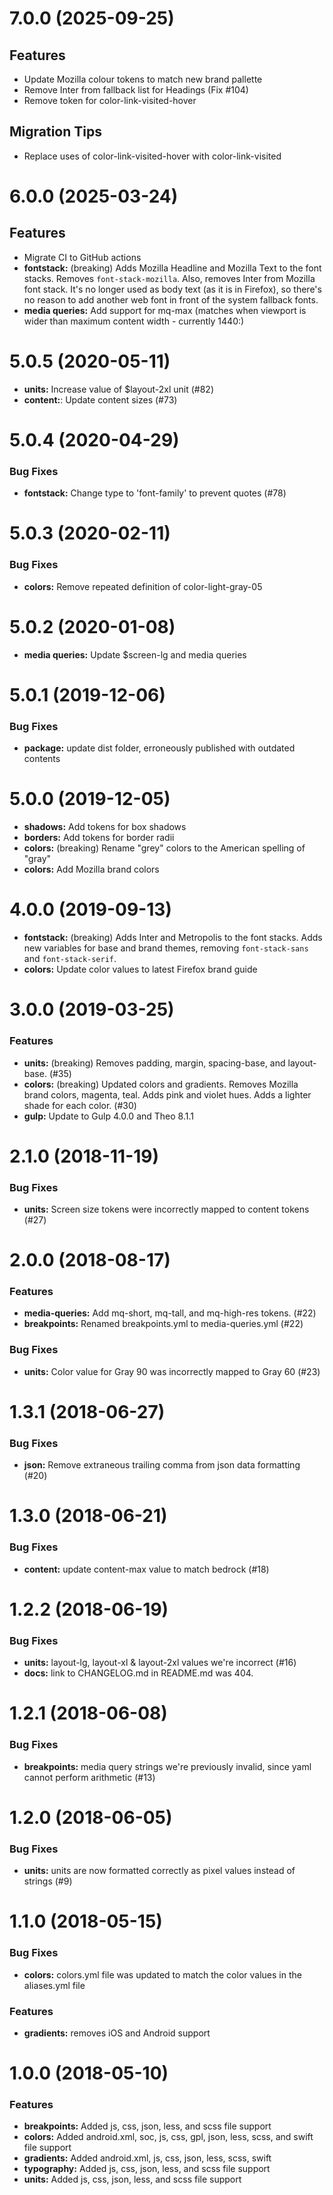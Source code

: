 # 7.0.0 (2025-09-25)

## Features

- Update Mozilla colour tokens to match new brand pallette
- Remove Inter from fallback list for Headings (Fix #104)
- Remove token for color-link-visited-hover

## Migration Tips

- Replace uses of color-link-visited-hover with color-link-visited

# 6.0.0 (2025-03-24)

## Features

- Migrate CI to GitHub actions
- **fontstack:** (breaking) Adds Mozilla Headline and Mozilla Text to the font stacks. Removes `font-stack-mozilla`. Also, removes Inter from Mozilla font stack. It's no longer used as body text (as it is in Firefox), so there's no reason to add another web font in front of the system fallback fonts.
- **media queries:** Add support for mq-max (matches when viewport is wider than maximum content width - currently 1440:)

# 5.0.5 (2020-05-11)

- **units:** Increase value of $layout-2xl unit (#82)
- **content:**: Update content sizes (#73)

# 5.0.4 (2020-04-29)

### Bug Fixes

- **fontstack:** Change type to 'font-family' to prevent quotes (#78)

# 5.0.3 (2020-02-11)

### Bug Fixes

- **colors:** Remove repeated definition of color-light-gray-05

# 5.0.2 (2020-01-08)

- **media queries:** Update $screen-lg and media queries

# 5.0.1 (2019-12-06)

### Bug Fixes

- **package:** update dist folder, erroneously published with outdated contents

# 5.0.0 (2019-12-05)

- **shadows:** Add tokens for box shadows
- **borders:** Add tokens for border radii
- **colors:** (breaking) Rename "grey" colors to the American spelling of "gray"
- **colors:** Add Mozilla brand colors

# 4.0.0 (2019-09-13)

- **fontstack:** (breaking) Adds Inter and Metropolis to the font stacks. Adds new variables for base and brand themes, removing `font-stack-sans` and `font-stack-serif`.
- **colors:** Update color values to latest Firefox brand guide

# 3.0.0 (2019-03-25)

### Features

- **units:** (breaking) Removes padding, margin, spacing-base, and layout-base. (#35)
- **colors:** (breaking) Updated colors and gradients. Removes Mozilla brand colors, magenta, teal. Adds pink and violet hues. Adds a lighter shade for each color. (#30)
- **gulp:** Update to Gulp 4.0.0 and Theo 8.1.1

# 2.1.0 (2018-11-19)

### Bug Fixes

- **units:** Screen size tokens were incorrectly mapped to content tokens (#27)

# 2.0.0 (2018-08-17)

### Features

- **media-queries:** Add mq-short, mq-tall, and mq-high-res tokens. (#22)
- **breakpoints:** Renamed breakpoints.yml to media-queries.yml (#22)

### Bug Fixes

- **units:** Color value for Gray 90 was incorrectly mapped to Gray 60 (#23)

# 1.3.1 (2018-06-27)

### Bug Fixes

- **json:** Remove extraneous trailing comma from json data formatting (#20)

# 1.3.0 (2018-06-21)

### Bug Fixes

- **content:** update content-max value to match bedrock (#18)

# 1.2.2 (2018-06-19)

### Bug Fixes

- **units:** layout-lg, layout-xl & layout-2xl values we're incorrect (#16)
- **docs:** link to CHANGELOG.md in README.md was 404.

# 1.2.1 (2018-06-08)

### Bug Fixes

- **breakpoints:** media query strings we're previously invalid, since yaml cannot perform arithmetic (#13)

# 1.2.0 (2018-06-05)

### Bug Fixes

- **units:** units are now formatted correctly as pixel values instead of strings (#9)

# 1.1.0 (2018-05-15)

### Bug Fixes

- **colors:** colors.yml file was updated to match the color values in the aliases.yml file

### Features

- **gradients:** removes iOS and Android support

# 1.0.0 (2018-05-10)

### Features

- **breakpoints:** Added js, css, json, less, and scss file support
- **colors:** Added android.xml, soc, js, css, gpl, json, less, scss, and swift file support
- **gradients:** Added android.xml, js, css, json, less, scss, swift
- **typography:** Added js, css, json, less, and scss file support
- **units:** Added js, css, json, less, and scss file support
